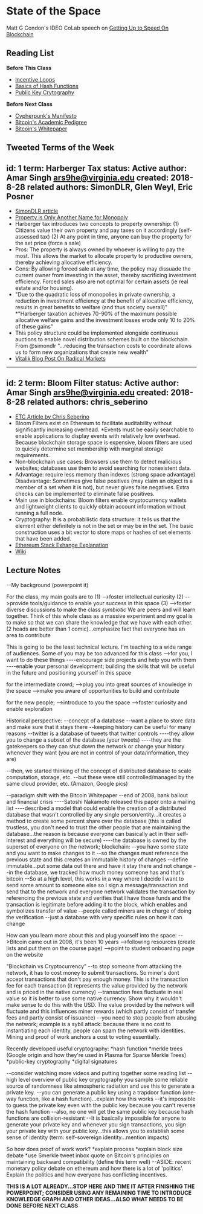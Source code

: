 # State of the Space

Matt G Condon's IDEO CoLab speech on [Getting Up to Speed On Blockchain](https://www.youtube.com/watch?v=PvO3J4AKLWo)

## Reading List

**Before This Class**
* [Incentive Loops](https://medium.com/@Trustless_State/incentive-loops-how-crypto-actually-fixes-stuff-a7aa7aa3ae04)
* [Basics of Hash Functions](https://medium.com/@ConsenSys/blockchain-underpinnings-hashing-7f4746cbd66b)
* [Public Key Crytography](https://security.stackexchange.com/questions/25741/how-can-i-explain-the-concept-of-public-and-private-keys-without-technical-jargo)

**Before Next Class**
* [Cypherpunk's Manifesto](https://www.activism.net/cypherpunk/manifesto.html)
* [Bitcoin's Academic Pedigree](https://queue.acm.org/detail.cfm?id=3136559)
* [Bitcoin's Whitepaper](https://bitcoin.org/bitcoin.pdf)

**Tweeted Terms of the Week**
---
id: 1
term: Harberger Tax
status: Active
author: Amar Singh <ars9he@virginia.edu> 
created: 2018-8-28
related authors: SimonDLR, Glen Weyl, Eric Posner 
---
* [SimonDLR article](https://medium.com/@simondlr/what-is-harberger-tax-where-does-the-blockchain-fit-in-1329046922c6)
* [Property is Only Another Name for Monopoly](https://academic.oup.com/jla/article/9/1/51/3572441)
* Harberger tax introduces two concepts to property ownership: (1) Citizens value their own property and pay taxes on it accordingly (self-assessed tax) (2) At any point in time, anyone can buy the property for the set price (force a sale)
* Pros: The property is always owned by whoever is willing to pay the most. This allows the market to allocate property to productive owners, thereby achieving allocative efficiency.
* Cons: By allowing forced sale at any time, the policy may dissuade the current owner from investing in the asset, thereby sacrificing investment efficiency. Forced sales also are not optimal for certain assets (ie real estate and/or housing).
* "Due to the quadratic loss of monopolies in private ownership, a reduction in investment efficiency at the benefit of allocative efficiency, results in great benefits to welfare (and thus society overall)"
*"Harberger taxation achieves 70-90% of the maximum possible allocative welfare gains and the investment losses erode only 10 to 20% of these gains"
* This policy structure could be implemented alongside continuous auctions to enable novel distribution schemes built on the blockchain. From @simondlr "...reducing the transaction costs to coordinate allows us to form new organizations that create new wealth"
* [Vitalik Blog Post On Radical Markets](https://vitalik.ca/general/2018/04/20/radical_markets.html)
---
id: 2
term: Bloom Filter
status: Active
author: Amar Singh <ars9he@virginia.edu> 
created: 2018-8-28
related authors: chris_seberino 
---
* [ETC Article by Chris Seberino](https://ethereumclassic.github.io/blog/2017-02-10-bloom-filters/)
* Bloom Filters exist on Ethereum to facilitate auditability without significantly increasing overhead.
*Events must be easily searchable to enable applications to display events with relatively low overhead. Because blockchain storage space is expensive, bloom filters are used to quickly determine set membership with marginal storage requirements.
* Non-blockchain use cases: Browsers use them to detect malicious websites; databases use them to avoid searching for nonexistent data.
* Advantage: require less memory than indexes (strong space advantage)
Disadvantage: Sometimes give false positives (may claim an object is a member of a set when it is not), but never gives false negatives. Extra checks can be implemented to eliminate false positives.
* Main use in blockchains: Bloom filters enable cryptocurrency wallets and lightweight clients to quickly obtain account information without running a full node.
* Cryptography: It is a probabilistic data structure: it tells us that the element either definitely is not in the set or may be in the set. The basic construction uses a bit vector to store maps or hashes of set elements that have been added.
* [Ethereum Stack Exhange Explanation](https://ethereum.stackexchange.com/questions/16117/proving-the-existence-of-logs-to-the-blockchain)
* [Wiki](https://en.wikipedia.org/wiki/Bloom_filter)





## Lecture Notes


--My background (powerpoint it)

For the class, my main goals are to 
(1) -->foster intellectual curiosity
(2) -->provide tools/guidance to enable your success in this space
(3) -->foster diverse discussions to make the class *symbiotic*
We are peers and will learn together. Think of this whole class as a massive experiment and my goal is to make so that we can share the knowledge that we have with each other. (2 heads are better than 1 comic)...emphasize fact that everyone has an area to contribute

This is going to be the least technical lecture. I'm teaching to a wide range of audiences. Some of you may be too advanced for this class
-->for you, I want to do these things
----encourage side projects and help you with them
----enable your personal development; building the skills that will be useful in the future and positioning yourself in this space

for the intermediate crowd;
-->plug you into great sources of knowledge in the space
-->make you aware of opportunities to build and contribute

for the new people;
-->introduce to you the space
-->foster curiosity and enable exploration

Historical perspective:
--concept of a database
--want a place to store data and make sure that it stays there
--keeping history can be useful for many reasons
--twitter is a database of tweets that twitter controls
----they allow you to change a subset of the database (your tweets) 
----they are the gatekeepers so they can shut down the network or change your history whenever they want (you are not in control of your data/information, they are)

--then, we started thinking of the concept of distributed database to scale computation, storage, etc.
--but these were still controlled/managed by the same cloud provider, etc. (Amazon, Google pics)

--paradigm shift with the Bitcoin Whitepaper
--end of 2008, bank bailout and financial crisis
----Satoshi Nakamoto released this paper onto a mailing list
----described a model that could enable the creation of a distributed database that wasn't controlled by 
any single person/entity...it creates a method to create some percent share over the database (this is called trustless, you don't need to trust the other people that are maintaining the database...the reason is because everyone can basically act in their self-interest and everything will be secure)
----the database is owned by the superset of everyone on the network; 
blockchain:
--you have some state and you want to make changes to it
--so the changes must reference the previous state and this creates an immutable history of changes
--define immutable...put some data out there and have it stay there and not change
--in the database, we tracked how much money someone has and that's bitcoin
--So at a high level, this works in a way where I decide I want to send some amount to someone else so I sign a message/transaction and send that to the network and everyone network validates the transaction by referencing the previous state and verifies that I have those funds and the transaction is legitimate before adding it to the block, which enables and symbolizes transfer of value
--people called miners are in charge of doing the verification
--just a database with very specific rules on how it can change

How can you learn more about this and plug yourself into the space:
-->Bitcoin came out in 2008, it's been 10 years
-->following resources (create lists and put them on the course page)
-->point to student onboarding page on the website

"Blockchain vs Cryptocurrency"
--to stop someone from attacking the network, it has to cost money to submit transactions. So miner's dont accept transactions that don't pay enough money. This is the transaction fee for each transaction (it represents the value provided by the network and is priced in the native currency)
--transaction fees fluctuate in real value so it is better to use some native currency. Show why it wouldn't make sense to do this with the USD. The value provided by the network will fluctuate and this influences miner rewards (which partly consist of transfer fees and partly consist of issuance)
--you need to stop people from abusing the network; example is a sybil attack: because there is no cost to instantiating each identity, people can spam the network with identities. Mining and proof of work anchors a cost to voting essentially.

Recently developed useful cryptography:
*hash function
*merkle trees (Google origin and how they're used in Plasma for Sparse Merkle Trees)
*public-key cryptography
*digital signatures

--consider watching more videos and putting together some reading list
--high level overview of public key cryptography
you sample some reliable source of randomness like atmospheric radiation and use this to generate a private key. 
--you can generate a public key using a trapdoor function (one-way function, like a hash function)...explain how this works
--it's impossible to guess the private key even with the public key because you can't reverse the hash function
--also, no one will get the same public key because hash functions are collision-resistant
--It is basically impossible for anyone to generate your private key and whenever you sign transactions, you sign your private key with your public key...this allows you to establish some sense of identity (term: self-sovereign identity...mention impacts)

So how does proof of work work?
*explain process
*explain block size debate
*use Smerkle tweet inbox quote on Bitcoin's principles on maintaining backward compatibility (define this term well)
--ASIDE: recent monetary policy debate on ethereum and how there is a lot of 'politics'. Explain the politics and how everyone has conflicting incentives.

**THIS IS A LOT ALREADY...STOP HERE AND TIME IT AFTER FINISHING THE POWERPOINT; CONSIDER USING ANY REMAINING TIME TO INTRODUCE KNOWLEDGE GRAPH AND OTHER IDEAS...ALSO WHAT NEEDS TO BE DONE BEFORE NEXT CLASS**

